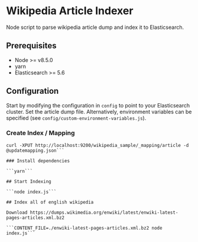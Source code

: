 # Wikipedia Article Indexer

Node script to parse wikipedia article dump and index it to Elasticsearch.

## Prerequisites

- Node >= v8.5.0
- yarn
- Elasticsearch >= 5.6

## Configuration

Start by modifying the configuration in `config` to point to your Elasticsearch cluster. Set the article dump file. Alternatively, environment variables can be specified (see `config/custom-environment-variables.js`). 

### Create Index / Mapping

```curl -XPUT http://localhost:9200/wikipedia_sample -d @createindex.json 
curl -XPUT http://localhost:9200/wikipedia_sample/_mapping/article -d @updatemapping.json```

### Install dependencies

```yarn```

## Start Indexing

```node index.js```

## Index all of english wikipedia

Download https://dumps.wikimedia.org/enwiki/latest/enwiki-latest-pages-articles.xml.bz2

```CONTENT_FILE=./enwiki-latest-pages-articles.xml.bz2 node index.js```